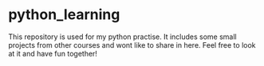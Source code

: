 # python_learning
This repository is used for my python practise. It includes some small projects from other courses and wont like to share in here. Feel free to look at it and have fun together!

